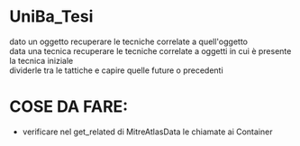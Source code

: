 # UniBa_Tesi


dato un oggetto recuperare le tecniche correlate a quell'oggetto  
data una tecnica recuperare le tecniche correlate a oggetti in cui è presente la tecnica iniziale  
dividerle tra le tattiche e capire quelle future o precedenti  

# COSE DA FARE:
- verificare nel get_related di MitreAtlasData le chiamate ai Container